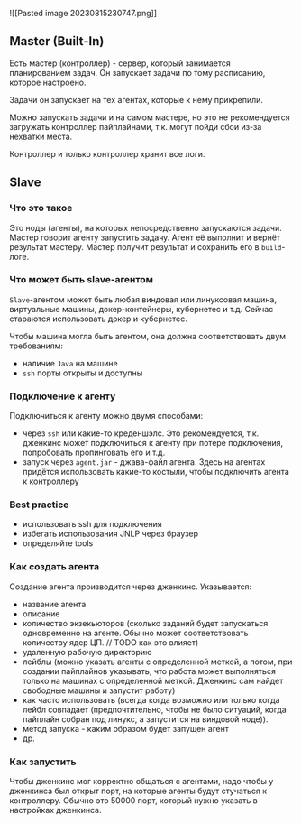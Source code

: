 ![[Pasted image 20230815230747.png]]
## Master (Built-In)

Есть мастер (контроллер) - сервер, который занимается планированием задач. Он запускает задачи по тому расписанию, которое настроено.

Задачи он запускает на тех агентах, которые к нему прикрепили.

Можно запускать задачи и на самом мастере, но это не рекомендуется загружать контроллер пайплайнами, т.к. могут пойди сбои из-за нехватки места.

Контроллер и только контроллер хранит все логи.

## [](https://github.com/lunaticenslaved/studying/blob/main/jenkins/architecture.md#slave)Slave

### [](https://github.com/lunaticenslaved/studying/blob/main/jenkins/architecture.md#%D1%87%D1%82%D0%BE-%D1%8D%D1%82%D0%BE-%D1%82%D0%B0%D0%BA%D0%BE%D0%B5)Что это такое

Это ноды (агенты), на которых непосредственно запускаются задачи. Мастер говорит агенту запустить задачу. Агент её выполнит и вернёт результат мастеру. Мастер получит результат и сохранить его в `build`-логе.

### [](https://github.com/lunaticenslaved/studying/blob/main/jenkins/architecture.md#%D1%87%D1%82%D0%BE-%D0%BC%D0%BE%D0%B6%D0%B5%D1%82-%D0%B1%D1%8B%D1%82%D1%8C-slave-%D0%B0%D0%B3%D0%B5%D0%BD%D1%82%D0%BE%D0%BC)Что может быть slave-агентом

`Slave`-агентом может быть любая виндовая или линуксовая машина, виртуальные машины, докер-контейнеры, кубернетес и т.д. Сейчас стараются использовать докер и кубернетес.

Чтобы машина могла быть агентом, она должна соответствовать двум требованиям:

- наличие `Java` на машине
- `ssh` порты открыты и доступны

### [](https://github.com/lunaticenslaved/studying/blob/main/jenkins/architecture.md#%D0%BF%D0%BE%D0%B4%D0%BA%D0%BB%D1%8E%D1%87%D0%B5%D0%BD%D0%B8%D0%B5-%D0%BA-%D0%B0%D0%B3%D0%B5%D0%BD%D1%82%D1%83)Подключение к агенту

Подключиться к агенту можно двумя способами:

- через `ssh` или какие-то креденшэлс. Это рекомендуется, т.к. дженкинс может подключиться к агенту при потере подключения, попробовать пропинговать его и т.д.
- запуск через `agent.jar` - джава-файл агента. Здесь на агентах придётся использовать какие-то костыли, чтобы подключить агента к контроллеру

### [](https://github.com/lunaticenslaved/studying/blob/main/jenkins/architecture.md#best-practice)Best practice

- использовать ssh для подключения
- избегать использования JNLP через браузер
- определяйте tools

### [](https://github.com/lunaticenslaved/studying/blob/main/jenkins/architecture.md#%D0%BA%D0%B0%D0%BA-%D1%81%D0%BE%D0%B7%D0%B4%D0%B0%D1%82%D1%8C-%D0%B0%D0%B3%D0%B5%D0%BD%D1%82%D0%B0)Как создать агента

Создание агента производится через дженкинс. Указывается:

- название агента
- описание
- количество экзекьюторов (сколько заданий будет запускаться одновременно на агенте. Обычно может соответствовать количеству ядер ЦП. // TODO как это влияет)
- удаленную рабочую директорию
- лейблы (можно указать агенты с определенной меткой, а потом, при создании пайплайнов указывать, что работа может выполняться только на машинах с определенной меткой. Дженкинс сам найдет свободные машины и запустит работу)
- как часто использовать (всегда когда возможно или только когда лейбл совпадает (предпочтительно, чтобы не было ситуаций, когда пайплайн собран под линукс, а запустится на виндовой ноде)).
- метод запуска - каким образом будет запущен агент
- др.

### [](https://github.com/lunaticenslaved/studying/blob/main/jenkins/architecture.md#%D0%BA%D0%B0%D0%BA-%D0%B7%D0%B0%D0%BF%D1%83%D1%81%D1%82%D0%B8%D1%82%D1%8C)Как запустить

Чтобы дженкинс мог корректно общаться с агентами, надо чтобы у дженкинса был открыт порт, на которые агенты будут стучаться к контроллеру. Обычно это 50000 порт, который нужно указать в настройках дженкинса.